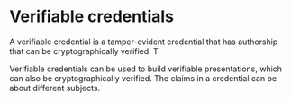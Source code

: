 # Verifiable credentials

A verifiable credential is a tamper-evident credential that has authorship that can be cryptographically verified. T

Verifiable credentials can be used to build verifiable presentations, which can also be cryptographically verified. The claims in a credential can be about different subjects.

